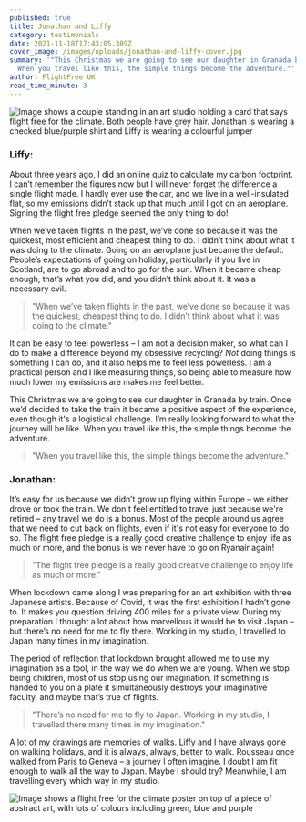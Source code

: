 ```yaml
---
published: true
title: Jonathan and Liffy
category: testimonials
date: 2021-11-18T17:43:05.389Z
cover_image: /images/uploads/jonathan-and-liffy-cover.jpg
summary: '"This Christmas we are going to see our daughter in Granada by train.
  When you travel like this, the simple things become the adventure."'
author: FlightFree UK
read_time_minute: 3
---
```

![Image shows a couple standing in an art studio holding a card that says flight free for the climate. Both people have grey hair. Jonathan is wearing a checked blue/purple shirt and Liffy is wearing a colourful jumper](/images/uploads/jonathanandliffy-statement.jpg)

### Liffy:

About three years ago, I did an online quiz to calculate my carbon footprint. I can’t remember the figures now but I will never forget the difference a single flight made. I hardly ever use the car, and we live in a well-insulated flat, so my emissions didn’t stack up that much until I got on an aeroplane. Signing the flight free pledge seemed the only thing to do! 

When we’ve taken flights in the past, we’ve done so because it was the quickest, most efficient and cheapest thing to do. I didn’t think about what it was doing to the climate. Going on an aeroplane just became the default. People’s expectations of going on holiday, particularly if you live in Scotland, are to go abroad and to go for the sun. When it became cheap enough, that’s what you did, and you didn’t think about it. It was a necessary evil.

> "When we’ve taken flights in the past, we’ve done so because it was the quickest, cheapest thing to do. I didn’t think about what it was doing to the climate."

It can be easy to feel powerless – I am not a decision maker, so what can I do to make a difference beyond my obsessive recycling? *Not* doing things is something I can do, and it also helps me to feel less powerless. I am a practical person and I like measuring things, so being able to measure how much lower my emissions are makes me feel better.

This Christmas we are going to see our daughter in Granada by train. Once we’d decided to take the train it became a positive aspect of the experience, even though it's a logistical challenge. I’m really looking forward to what the journey will be like. When you travel like this, the simple things become the adventure.

> "When you travel like this, the simple things become the adventure."

### Jonathan:

It’s easy for us because we didn’t grow up flying within Europe – we either drove or took the train. We don't feel entitled to travel just because we're retired – any travel we do is a bonus. Most of the people around us agree that we need to cut back on flights, even if it's not easy for everyone to do so. The flight free pledge is a really good creative challenge to enjoy life as much or more, and the bonus is we never have to go on Ryanair again! 

> "The flight free pledge is a really good creative challenge to enjoy life as much or more."

When lockdown came along I was preparing for an art exhibition with three Japanese artists. Because of Covid, it was the first exhibition I hadn’t gone to. It makes you question driving 400 miles for a private view. During my preparation I thought a lot about how marvellous it would be to visit Japan – but there’s no need for me to fly there. Working in my studio, I travelled to Japan many times in my imagination. 

The period of reflection that lockdown brought allowed me to use my imagination as a tool, in the way we do when we are young. When we stop being children, most of us stop using our imagination. If something is handed to you on a plate it simultaneously destroys your imaginative faculty, and maybe that’s true of flights. 

> "There’s no need for me to fly to Japan. Working in my studio, I travelled there many times in my imagination."

A lot of my drawings are memories of walks. Liffy and I have always gone on walking holidays, and it is always, always, better to walk. Rousseau once walked from Paris to Geneva – a journey I often imagine. I doubt I am fit enough to walk all the way to Japan. Maybe I should try? Meanwhile, I am travelling every which way in my studio.

![Image shows a flight free for the climate poster on top of a piece of abstract art, with lots of colours including green, blue and purple](/images/uploads/jonathan_meuli_art.jpg "A piece of artwork in Jonathan's studio")